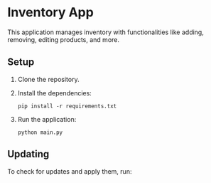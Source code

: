 # Inventory App

This application manages inventory with functionalities like adding, removing, editing products, and more.

## Setup

1. Clone the repository.
2. Install the dependencies:
    ```
    pip install -r requirements.txt
    ```

3. Run the application:
    ```
    python main.py
    ```

## Updating

To check for updates and apply them, run:
